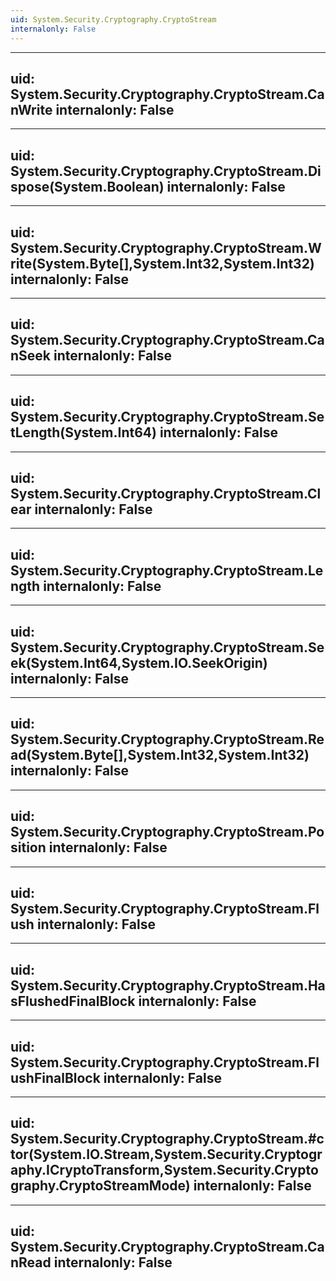 ```yaml
---
uid: System.Security.Cryptography.CryptoStream
internalonly: False
---
```


---
uid: System.Security.Cryptography.CryptoStream.CanWrite
internalonly: False
---

---
uid: System.Security.Cryptography.CryptoStream.Dispose(System.Boolean)
internalonly: False
---

---
uid: System.Security.Cryptography.CryptoStream.Write(System.Byte[],System.Int32,System.Int32)
internalonly: False
---

---
uid: System.Security.Cryptography.CryptoStream.CanSeek
internalonly: False
---

---
uid: System.Security.Cryptography.CryptoStream.SetLength(System.Int64)
internalonly: False
---

---
uid: System.Security.Cryptography.CryptoStream.Clear
internalonly: False
---

---
uid: System.Security.Cryptography.CryptoStream.Length
internalonly: False
---

---
uid: System.Security.Cryptography.CryptoStream.Seek(System.Int64,System.IO.SeekOrigin)
internalonly: False
---

---
uid: System.Security.Cryptography.CryptoStream.Read(System.Byte[],System.Int32,System.Int32)
internalonly: False
---

---
uid: System.Security.Cryptography.CryptoStream.Position
internalonly: False
---

---
uid: System.Security.Cryptography.CryptoStream.Flush
internalonly: False
---

---
uid: System.Security.Cryptography.CryptoStream.HasFlushedFinalBlock
internalonly: False
---

---
uid: System.Security.Cryptography.CryptoStream.FlushFinalBlock
internalonly: False
---

---
uid: System.Security.Cryptography.CryptoStream.#ctor(System.IO.Stream,System.Security.Cryptography.ICryptoTransform,System.Security.Cryptography.CryptoStreamMode)
internalonly: False
---

---
uid: System.Security.Cryptography.CryptoStream.CanRead
internalonly: False
---
